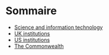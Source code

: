 
# Sommaire

- [Science and information technology](./science.md)
- [UK institutions](./uk-institutions.md)
- [US institutions](./us-institutions.md)
- [The Commonwealth](./commonwealth.md)